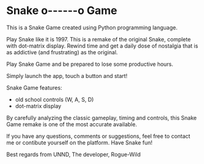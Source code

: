 # Snake o------o Game
This is a Snake Game created using Python programming language.

Play Snake like it is 1997. This is a remake of the original Snake, complete with dot-matrix display. 
Rewind time and get a daily dose of nostalgia that is as addictive (and frustrating) as the original.

Play Snake Game and be prepared to lose some productive hours.

Simply launch the app, touch a button and start!

Snake Game features:
- old school controls (W, A, S, D)
- dot-matrix display

By carefully analyzing the classic gameplay, timing and controls, this Snake Game remake is one of the most accurate available.

If you have any questions, comments or suggestions, feel free to contact me or contibute yourself on the platform.
Have Snake fun!

Best regards from UNND,
The developer,
Rogue-Wild

